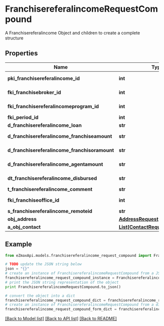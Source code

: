 # FranchisereferalincomeRequestCompound

A Franchisereferalincome Object and children to create a complete structure

## Properties
Name | Type | Description | Notes
------------ | ------------- | ------------- | -------------
**pki_franchisereferalincome_id** | **int** | The unique ID of the Franchisereferalincome | [optional] 
**fki_franchisebroker_id** | **int** | The unique ID of the Franchisebroker | 
**fki_franchisereferalincomeprogram_id** | **int** | The unique ID of the Franchisereferalincomeprogram | 
**fki_period_id** | **int** | The unique ID of the Period | 
**d_franchisereferalincome_loan** | **str** | The loan amount | 
**d_franchisereferalincome_franchiseamount** | **str** | The amount that will be given to the franchise | 
**d_franchisereferalincome_franchisoramount** | **str** | The amount that will be kept by the franchisor | 
**d_franchisereferalincome_agentamount** | **str** | The amount that will be given to the agent | 
**dt_franchisereferalincome_disbursed** | **str** | The date the amounts were disbursed | 
**t_franchisereferalincome_comment** | **str** | Comment about the transaction | 
**fki_franchiseoffice_id** | **int** | The unique ID of the Franchisereoffice | 
**s_franchisereferalincome_remoteid** | **str** |  | 
**obj_address** | [**AddressRequest**](AddressRequest.md) |  | [optional] 
**a_obj_contact** | [**List[ContactRequestCompound]**](ContactRequestCompound.md) |  | 

## Example

```python
from eZmaxApi.models.franchisereferalincome_request_compound import FranchisereferalincomeRequestCompound

# TODO update the JSON string below
json = "{}"
# create an instance of FranchisereferalincomeRequestCompound from a JSON string
franchisereferalincome_request_compound_instance = FranchisereferalincomeRequestCompound.from_json(json)
# print the JSON string representation of the object
print FranchisereferalincomeRequestCompound.to_json()

# convert the object into a dict
franchisereferalincome_request_compound_dict = franchisereferalincome_request_compound_instance.to_dict()
# create an instance of FranchisereferalincomeRequestCompound from a dict
franchisereferalincome_request_compound_form_dict = franchisereferalincome_request_compound.from_dict(franchisereferalincome_request_compound_dict)
```
[[Back to Model list]](../README.md#documentation-for-models) [[Back to API list]](../README.md#documentation-for-api-endpoints) [[Back to README]](../README.md)


